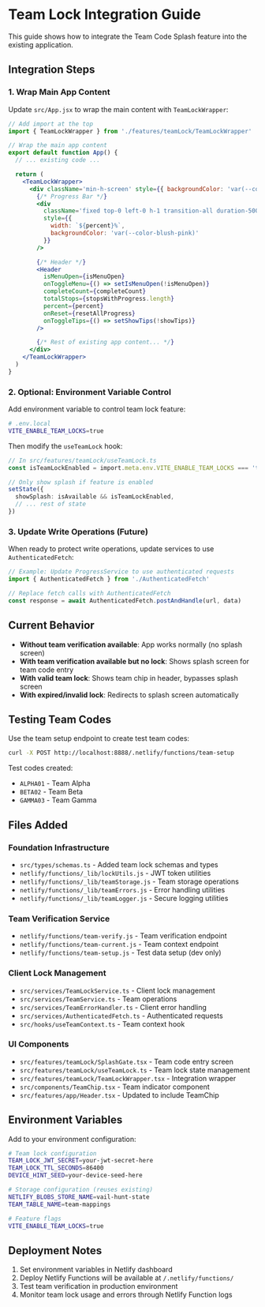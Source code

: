 # Team Lock Integration Guide

This guide shows how to integrate the Team Code Splash feature into the existing application.

## Integration Steps

### 1. Wrap Main App Content

Update `src/App.jsx` to wrap the main content with `TeamLockWrapper`:

```jsx
// Add import at the top
import { TeamLockWrapper } from './features/teamLock/TeamLockWrapper'

// Wrap the main app content
export default function App() {
  // ... existing code ...

  return (
    <TeamLockWrapper>
      <div className='min-h-screen' style={{ backgroundColor: 'var(--color-background)' }}>
        {/* Progress Bar */}
        <div
          className='fixed top-0 left-0 h-1 transition-all duration-500 z-30'
          style={{
            width: `${percent}%`,
            backgroundColor: 'var(--color-blush-pink)'
          }}
        />

        {/* Header */}
        <Header
          isMenuOpen={isMenuOpen}
          onToggleMenu={() => setIsMenuOpen(!isMenuOpen)}
          completeCount={completeCount}
          totalStops={stopsWithProgress.length}
          percent={percent}
          onReset={resetAllProgress}
          onToggleTips={() => setShowTips(!showTips)}
        />

        {/* Rest of existing app content... */}
      </div>
    </TeamLockWrapper>
  )
}
```

### 2. Optional: Environment Variable Control

Add environment variable to control team lock feature:

```bash
# .env.local
VITE_ENABLE_TEAM_LOCKS=true
```

Then modify the `useTeamLock` hook:

```typescript
// In src/features/teamLock/useTeamLock.ts
const isTeamLockEnabled = import.meta.env.VITE_ENABLE_TEAM_LOCKS === 'true'

// Only show splash if feature is enabled
setState({
  showSplash: isAvailable && isTeamLockEnabled,
  // ... rest of state
})
```

### 3. Update Write Operations (Future)

When ready to protect write operations, update services to use `AuthenticatedFetch`:

```typescript
// Example: Update ProgressService to use authenticated requests
import { AuthenticatedFetch } from './AuthenticatedFetch'

// Replace fetch calls with AuthenticatedFetch
const response = await AuthenticatedFetch.postAndHandle(url, data)
```

## Current Behavior

- **Without team verification available**: App works normally (no splash screen)
- **With team verification available but no lock**: Shows splash screen for team code entry
- **With valid team lock**: Shows team chip in header, bypasses splash screen
- **With expired/invalid lock**: Redirects to splash screen automatically

## Testing Team Codes

Use the team setup endpoint to create test team codes:

```bash
curl -X POST http://localhost:8888/.netlify/functions/team-setup
```

Test codes created:
- `ALPHA01` - Team Alpha
- `BETA02` - Team Beta
- `GAMMA03` - Team Gamma

## Files Added

### Foundation Infrastructure
- `src/types/schemas.ts` - Added team lock schemas and types
- `netlify/functions/_lib/lockUtils.js` - JWT token utilities
- `netlify/functions/_lib/teamStorage.js` - Team storage operations
- `netlify/functions/_lib/teamErrors.js` - Error handling utilities
- `netlify/functions/_lib/teamLogger.js` - Secure logging utilities

### Team Verification Service
- `netlify/functions/team-verify.js` - Team verification endpoint
- `netlify/functions/team-current.js` - Team context endpoint
- `netlify/functions/team-setup.js` - Test data setup (dev only)

### Client Lock Management
- `src/services/TeamLockService.ts` - Client lock management
- `src/services/TeamService.ts` - Team operations
- `src/services/TeamErrorHandler.ts` - Client error handling
- `src/services/AuthenticatedFetch.ts` - Authenticated requests
- `src/hooks/useTeamContext.ts` - Team context hook

### UI Components
- `src/features/teamLock/SplashGate.tsx` - Team code entry screen
- `src/features/teamLock/useTeamLock.ts` - Team lock state management
- `src/features/teamLock/TeamLockWrapper.tsx` - Integration wrapper
- `src/components/TeamChip.tsx` - Team indicator component
- `src/features/app/Header.tsx` - Updated to include TeamChip

## Environment Variables

Add to your environment configuration:

```bash
# Team lock configuration
TEAM_LOCK_JWT_SECRET=your-jwt-secret-here
TEAM_LOCK_TTL_SECONDS=86400
DEVICE_HINT_SEED=your-device-seed-here

# Storage configuration (reuses existing)
NETLIFY_BLOBS_STORE_NAME=vail-hunt-state
TEAM_TABLE_NAME=team-mappings

# Feature flags
VITE_ENABLE_TEAM_LOCKS=true
```

## Deployment Notes

1. Set environment variables in Netlify dashboard
2. Deploy Netlify Functions will be available at `/.netlify/functions/`
3. Test team verification in production environment
4. Monitor team lock usage and errors through Netlify Function logs